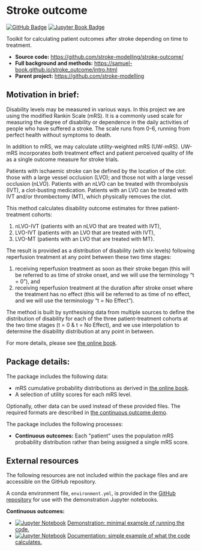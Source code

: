 # Stroke outcome


[![GitHub Badge][github-img]][github-link] [![Jupyter Book Badge][jupyterbooks-img]][jupyterbooks-link] 

Toolkit for calculating patient outcomes after stroke depending on time to treatment.

+ __Source code:__ https://github.com/stroke-modelling/stroke-outcome/
+ __Full background and methods:__ https://samuel-book.github.io/stroke_outcome/intro.html
+ __Parent project:__ https://github.com/stroke-modelling

## Motivation in brief:


Disability levels may be measured in various ways. In this project we are using the modified Rankin Scale (mRS). It is a commonly used scale for measuring the degree of disability or dependence in the daily activities of people who have suffered a stroke. The scale runs from 0-6, running from perfect health without symptoms to death.

In addition to mRS, we may calculate utility-weighted mRS (UW-mRS). UW-mRS incorporates both treatment effect and patient perceived quality of life as a single outcome measure for stroke trials.

Patients with ischaemic stroke can be defined by the location of the clot: those with a large vessel occlusion (LVO); and those not with a large vessel occlusion (nLVO). Patients with an nLVO can be treated with thrombolysis (IVT), a clot-busting medication. Patients with an LVO can be treated with IVT and/or thrombectomy (MT), which physically removes the clot. 

This method calculates disability outcome estimates for three patient-treatment cohorts: 
1) nLVO-IVT (patients with an nLVO that are treated with IVT), 
2) LVO-IVT (patients with an LVO that are treated with IVT), 
3) LVO-MT (patients with an LVO that are treated with MT). 

The result is provided as a distribution of disability (with six levels) following reperfusion treatment at any point between these two time stages: 
1) receiving reperfusion treatment as soon as their stroke began (this will be referred to as time of stroke onset, and we will use the terminology “t = 0”), and 
2) receiving reperfusion treatment at the duration after stroke onset where the treatment has no effect (this will be referred to as time of no effect, and we will use the terminology “t = No Effect”).

The method is built by synthesising data from multiple sources to define the distribution of disability for each of the three patient-treatment cohorts at the two time stages (t = 0 & t = No Effect), and we use interpolation to determine the disability distribution at any point in between.

For more details, please see [the online book][jupyterbooks-link].

## Package details:
The package includes the following data:
+ mRS cumulative probability distributions as derived in [the online book][jupyterbooks-link].
+ A selection of utility scores for each mRS level.

Optionally, other data can be used instead of these provided files. The required formats are described in [the continuous outcome demo][jupyternotebook-continuous-link].

The package includes the following processes:
+ __Continuous outcomes:__ Each "patient" uses the population mRS probability distribution rather than being assigned a single mRS score.


## External resources

The following resources are not included within the package files and are accessible on the GitHub repository.

A conda environment file, `environment.yml`, is provided in the [GitHub repository][github-link] for use with the demonstration Jupyter notebooks.

__Continuous outcomes:__
  + [![Jupyter Notebook][jupyternotebook-img]][jupyternotebook-continuous-link] [Demonstration: minimal example of running the code.][jupyternotebook-continuous-link] 
  + [![Jupyter Notebook][jupyternotebook-img]][jupyternotebook-continuous-link] [Documentation: simple example of what the code calculates.][documentation-continuous-link]



[github-img]: https://img.shields.io/badge/github-%23121011.svg?style=for-the-badge&logo=github&logoColor=white
[github-link]: https://github.com/stroke-modelling/stroke-outcome/

[jupyterbooks-img]: https://jupyterbook.org/badge.svg
[jupyterbooks-link]: https://samuel-book.github.io/stroke_outcome/intro.html

[jupyternotebook-img]: https://img.shields.io/badge/jupyter-%23FA0F00.svg?style=for-the-badge&logo=jupyter&logoColor=white
[jupyternotebook-continuous-link]: https://github.com/stroke-modelling/stroke-outcome/blob/main/demo/demo_continuous_outcomes.ipynb
[documentation-continuous-link]: https://github.com/stroke-modelling/stroke-outcome/blob/main/docs/docs_continuous_outcome.ipynb